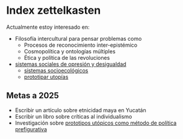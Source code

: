  # Index zettelkasten

 Actualmente estoy interesado en:

 - Filosofía intercultural para pensar problemas como
     - Procesos de reconocimiento inter-epistémico
     - Cosmopolítica y ontologías múltiples
     - Ética y política de las revoluciones
 - [sistemas sociales de opresión y desigualdad](202506051804.md)
     - [sistemas socioecológicos](202506101227.md)
     - [prototipar utopías](202506042027.md)
 
## Metas a 2025

- Escribir un artículo sobre etnicidad maya en Yucatán
- Escribir un libro sobre críticas al individualismo
- Investigación sobre [prototipos utópicos como método de política prefigurativa](202506051832.md)

